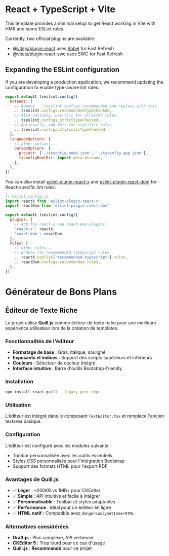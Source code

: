 # React + TypeScript + Vite

This template provides a minimal setup to get React working in Vite with HMR and some ESLint rules.

Currently, two official plugins are available:

- [@vitejs/plugin-react](https://github.com/vitejs/vite-plugin-react/blob/main/packages/plugin-react/README.md) uses [Babel](https://babeljs.io/) for Fast Refresh
- [@vitejs/plugin-react-swc](https://github.com/vitejs/vite-plugin-react-swc) uses [SWC](https://swc.rs/) for Fast Refresh

## Expanding the ESLint configuration

If you are developing a production application, we recommend updating the configuration to enable type-aware lint rules:

```js
export default tseslint.config({
  extends: [
    // Remove ...tseslint.configs.recommended and replace with this
    ...tseslint.configs.recommendedTypeChecked,
    // Alternatively, use this for stricter rules
    ...tseslint.configs.strictTypeChecked,
    // Optionally, add this for stylistic rules
    ...tseslint.configs.stylisticTypeChecked,
  ],
  languageOptions: {
    // other options...
    parserOptions: {
      project: ['./tsconfig.node.json', './tsconfig.app.json'],
      tsconfigRootDir: import.meta.dirname,
    },
  },
})
```

You can also install [eslint-plugin-react-x](https://github.com/Rel1cx/eslint-react/tree/main/packages/plugins/eslint-plugin-react-x) and [eslint-plugin-react-dom](https://github.com/Rel1cx/eslint-react/tree/main/packages/plugins/eslint-plugin-react-dom) for React-specific lint rules:

```js
// eslint.config.js
import reactX from 'eslint-plugin-react-x'
import reactDom from 'eslint-plugin-react-dom'

export default tseslint.config({
  plugins: {
    // Add the react-x and react-dom plugins
    'react-x': reactX,
    'react-dom': reactDom,
  },
  rules: {
    // other rules...
    // Enable its recommended typescript rules
    ...reactX.configs['recommended-typescript'].rules,
    ...reactDom.configs.recommended.rules,
  },
})
```

# Générateur de Bons Plans

## Éditeur de Texte Riche

Le projet utilise **Quill.js** comme éditeur de texte riche pour une meilleure expérience utilisateur lors de la création de templates.

### Fonctionnalités de l'éditeur

- **Formatage de base** : Gras, italique, souligné
- **Exposants et indices** : Support des scripts supérieurs et inférieurs
- **Couleurs** : Sélecteur de couleur intégré
- **Interface intuitive** : Barre d'outils Bootstrap-friendly

### Installation

```bash
npm install react-quill --legacy-peer-deps
```

### Utilisation

L'éditeur est intégré dans le composant `TextEditor.tsx` et remplace l'ancien textarea basique.

### Configuration

L'éditeur est configuré avec les modules suivants :
- Toolbar personnalisée avec les outils essentiels
- Styles CSS personnalisés pour l'intégration Bootstrap
- Support des formats HTML pour l'export PDF

### Avantages de Quill.js

- ✅ **Léger** : ~200KB vs 1MB+ pour CKEditor
- ✅ **Simple** : API intuitive et facile à intégrer
- ✅ **Personnalisable** : Toolbar et styles adaptables
- ✅ **Performance** : Idéal pour un éditeur en ligne
- ✅ **HTML natif** : Compatible avec `dangerouslySetInnerHTML`

### Alternatives considérées

- **Draft.js** : Plus complexe, API verbeuse
- **CKEditor 5** : Trop lourd pour ce cas d'usage
- **Quill.js** : **Recommandé** pour ce projet
